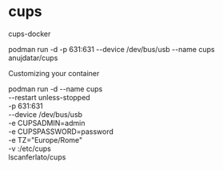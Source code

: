 # cups
cups-docker

podman run -d -p 631:631 --device /dev/bus/usb --name cups anujdatar/cups

Customizing your container

podman run -d --name cups \
    --restart unless-stopped \
    -p 631:631 \
    --device /dev/bus/usb \
    -e CUPSADMIN=admin \
    -e CUPSPASSWORD=password \
    -e TZ="Europe/Rome" \
    -v <persistent-config-folder>:/etc/cups \
    lscanferlato/cups

